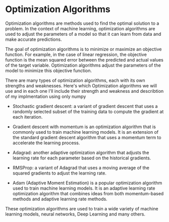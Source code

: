 # Optimization Algorithms

Optimization algorithms are methods used to find the optimal solution to a problem. In the context of machine learning, optimization algorithms are used to adjust the parameters of a model so that it can learn from data and make accurate predictions.

The goal of optimization algorithms is to minimize or maximize an objective function. For example, in the case of linear regression, the objective function is the mean squared error between the predicted and actual values of the target variable. Optimization algorithms adjust the parameters of the model to minimize this objective function.

There are many types of optimization algorithms, each with its own strengths and weaknesses. 
Here's which Optimization algorithms we will use and in each one I'll include their strength and weakness and describtion of my implmentation using only numpy

* Stochastic gradient descent: a variant of gradient descent that uses a randomly selected subset of the training data to compute the gradient at each iteration.

* Gradient descent with momentum is an optimization algorithm that is commonly used to train machine learning models. It is an extension of the standard gradient descent algorithm that uses a momentum term to accelerate the learning process.

* Adagrad: another adaptive optimization algorithm that adjusts the learning rate for each parameter based on the historical gradients.

* RMSProp: a variant of Adagrad that uses a moving average of the squared gradients to adjust the learning rate.

* Adam (Adaptive Moment Estimation) is a popular optimization algorithm used to train machine learning models. It is an adaptive learning rate optimization algorithm that combines ideas from both momentum-based methods and adaptive learning rate methods.

These optimization algorithms are used to train a wide variety of machine learning models, neural networks, Deep Learning and many others.
